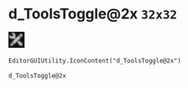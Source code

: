 # d_ToolsToggle@2x `32x32`
<img src="/img/d_ToolsToggle.png" width=32 height=32>

``` CSharp
EditorGUIUtility.IconContent("d_ToolsToggle@2x")
```
```
d_ToolsToggle@2x
```
